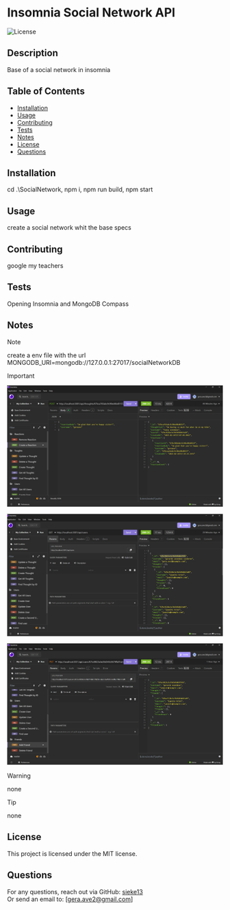 
# Insomnia Social Network API

![License](https://badgen.net/badge/license/MIT/blue)

## Description
Base of a social network in insomnia

## Table of Contents
- [Installation](#installation)
- [Usage](#usage)
- [Contributing](#contributing)
- [Tests](#tests)
- [Notes](#notes)
- [License](#license)
- [Questions](#questions)

## Installation
cd .\SocialNetwork, npm i, npm run build, npm start

## Usage
create a social network whit the base specs

## Contributing
google my teachers

## Tests
Opening Insomnia and MongoDB Compass

## Notes

> [!NOTE]
> create a env file with the url  MONGODB_URI=mongodb://127.0.0.1:27017/socialNetworkDB

> [!IMPORTANT]
![Descripción de la imagen](SocialNetwork/proyecto17.jpg)
> 
![imagen](SocialNetwork/proyecto17-2.jpg)

![imagen](SocialNetwork/proyecto17-3.jpg)
> 

> [!WARNING]
> none

> [!TIP]
> none

## License
This project is licensed under the MIT license.

## Questions
For any questions, reach out via GitHub: [sieke13](https://github.com/sieke13)  
Or send an email to: [gera.ave2@gmail.com]
